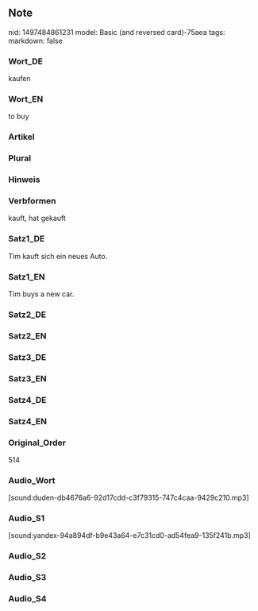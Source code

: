 ## Note
nid: 1497484861231
model: Basic (and reversed card)-75aea
tags: 
markdown: false

### Wort_DE
kaufen

### Wort_EN
to buy

### Artikel


### Plural


### Hinweis


### Verbformen
kauft, hat gekauft

### Satz1_DE
Tim kauft sich ein neues Auto.

### Satz1_EN
Tim buys a new car.

### Satz2_DE


### Satz2_EN


### Satz3_DE


### Satz3_EN


### Satz4_DE


### Satz4_EN


### Original_Order
514

### Audio_Wort
[sound:duden-db4676a6-92d17cdd-c3f79315-747c4caa-9429c210.mp3]

### Audio_S1
[sound:yandex-94a894df-b9e43a64-e7c31cd0-ad54fea9-135f241b.mp3]

### Audio_S2


### Audio_S3


### Audio_S4

